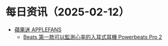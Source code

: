 ﻿# 每日资讯（2025-02-12）

- [蘋果迷 APPLEFANS](https://applefans.today/feed/)
  - [Beats 第一款可以監測心率的入耳式耳機 Powerbeats Pro 2](https://applefans.today/2025-02-beats-powerbeats-pro-2-launch/)
